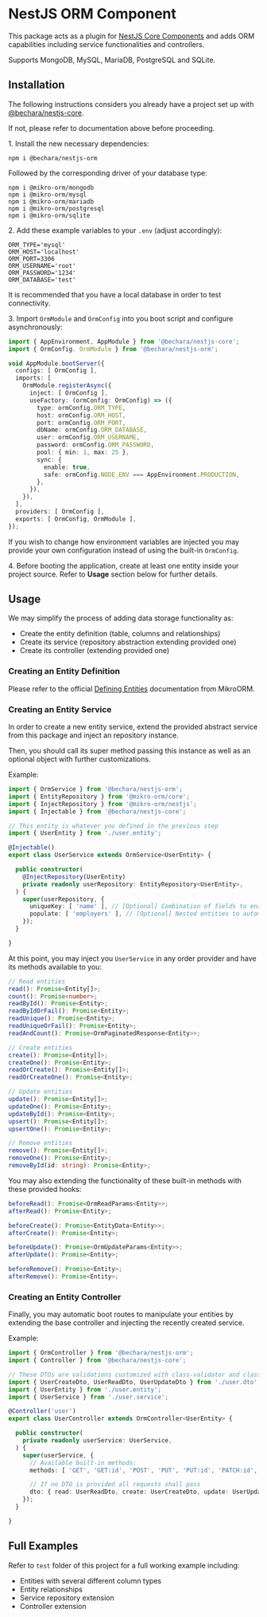 # NestJS ORM Component

This package acts as a plugin for [NestJS Core Components](https://github.com/etienne-bechara/nestjs-core) and adds ORM capabilities including service functionalities and controllers.

Supports MongoDB, MySQL, MariaDB, PostgreSQL and SQLite.

## Installation

The following instructions considers you already have a project set up with [@bechara/nestjs-core](https://www.npmjs.com/package/@bechara/nestjs-core).

If not, please refer to documentation above before proceeding.


1\. Install the new necessary dependencies:

```
npm i @bechara/nestjs-orm
```

Followed by the corresponding driver of your database type:

```
npm i @mikro-orm/mongodb
npm i @mikro-orm/mysql
npm i @mikro-orm/mariadb
npm i @mikro-orm/postgresql
npm i @mikro-orm/sqlite
```


2\. Add these example variables to your `.env` (adjust accordingly):

```
ORM_TYPE='mysql'
ORM_HOST='localhost'
ORM_PORT=3306
ORM_USERNAME='root'
ORM_PASSWORD='1234'
ORM_DATABASE='test'
```

It is recommended that you have a local database in order to test connectivity.

3\. Import `OrmModule` and `OrmConfig` into you boot script and configure asynchronously:

```ts
import { AppEnvironment, AppModule } from '@bechara/nestjs-core';
import { OrmConfig. OrmModule } from '@bechara/nestjs-orm';

void AppModule.bootServer({
  configs: [ OrmConfig ],
  imports: [
    OrmModule.registerAsync({
      inject: [ OrmConfig ],
      useFactory: (ormConfig: OrmConfig) => ({
        type: ormConfig.ORM_TYPE,
        host: ormConfig.ORM_HOST,
        port: ormConfig.ORM_PORT,
        dbName: ormConfig.ORM_DATABASE,
        user: ormConfig.ORM_USERNAME,
        password: ormConfig.ORM_PASSWORD,
        pool: { min: 1, max: 25 },
        sync: {
          enable: true,
          safe: ormConfig.NODE_ENV === AppEnvironment.PRODUCTION,
        },
      }),
    }),
  ],
  providers: [ OrmConfig ],
  exports: [ OrmConfig, OrmModule ],
});
```

If you wish to change how environment variables are injected you may provide your own configuration instead of using the built-in `OrmConfig`.

4\. Before booting the application, create at least one entity inside your project source. Refer to **Usage** section below for further details.


## Usage

We may simplify the process of adding data storage functionality as:
- Create the entity definition (table, columns and relationships)
- Create its service (repository abstraction extending provided one)
- Create its controller (extending provided one)

### Creating an Entity Definition

Please refer to the official [Defining Entities](https://mikro-orm.io/docs/defining-entities) documentation from MikroORM.

### Creating an Entity Service

In order to create a new entity service, extend the provided abstract service from this package and inject an repository instance.

Then, you should call its super method passing this instance as well as an optional object with further customizations.

Example:

```ts
import { OrmService } from '@bechara/nestjs-orm';
import { EntityRepository } from '@mikro-orm/core';
import { InjectRepository } from '@mikro-orm/nestjs';
import { Injectable } from '@bechara/nestjs-core';

// This entity is whatever you defined in the previous step 
import { UserEntity } from './user.entity';

@Injectable()
export class UserService extends OrmService<UserEntity> {

  public constructor(
    @InjectRepository(UserEntity)
    private readonly userRepository: EntityRepository<UserEntity>,
  ) {
    super(userRepository, {
      uniqueKey: [ 'name' ], // [Optional] Combination of fields to enable entity update instead of requiring ID
      populate: [ 'employers' ], // [Optional] Nested entities to automatic populate
    });
  }

}
```

At this point, you may inject you `UserService` in any order provider and have its methods available to you:

```ts
// Read entities
read(): Promise<Entity[]>;
count(): Promise<number>;
readById(): Promise<Entity>;
readByIdOrFail(): Promise<Entity>;
readUnique(): Promise<Entity>;
readUniqueOrFail(): Promise<Entity>;
readAndCount(): Promise<OrmPaginatedResponse<Entity>>;

// Create entities
create(): Promise<Entity[]>;
createOne(): Promise<Entity>;
readOrCreate(): Promise<Entity[]>;
readOrCreateOne(): Promise<Entity>;

// Update entities
update(): Promise<Entity[]>;
updateOne(): Promise<Entity>;
updateById(): Promise<Entity>;
upsert(): Promise<Entity[]>;
upsertOne(): Promise<Entity>;

// Remove entities
remove(): Promise<Entity[]>;
removeOne(): Promise<Entity>;
removeById(id: string): Promise<Entity>;
```

You may also extending the functionality of these built-in methods with these provided hooks:

```ts
beforeRead(): Promise<OrmReadParams<Entity>>;
afterRead(): Promise<Entity>;

beforeCreate(): Promise<EntityData<Entity>>;
afterCreate(): Promise<Entity>;

beforeUpdate(): Promise<OrmUpdateParams<Entity>>;
afterUpdate(): Promise<Entity>;

beforeRemove(): Promise<Entity>;
afterRemove(): Promise<Entity>;
```

### Creating an Entity Controller

Finally, you may automatic boot routes to manipulate your entities by extending the base controller and injecting the recently created service.

Example:

```ts
import { OrmController } from '@bechara/nestjs-orm';
import { Controller } from '@bechara/nestjs-core';

// These DTOs are validations customized with class-validator and class-transformer
import { UserCreateDto, UserReadDto, UserUpdateDto } from './user.dto';
import { UserEntity } from './user.entity';
import { UserService } from './user.service';

@Controller('user')
export class UserController extends OrmController<UserEntity> {

  public constructor(
    private readonly userService: UserService,
  ) {
    super(userService, {
      // Available built-in methods:
      methods: [ 'GET', 'GET:id', 'POST', 'PUT', 'PUT:id', 'PATCH:id', 'DELETE:id' ],

      // If no DTO is provided all requests shall pass
      dto: { read: UserReadDto, create: UserCreateDto, update: UserUpdateDto },
    });
  }

}
```


## Full Examples

Refer to `test` folder of this project for a full working example including:
- Entities with several different column types
- Entity relationships
- Service repository extension
- Controller extension
